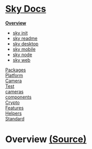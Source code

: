 <!--- This Overview was auto-generated using "npx sky readme" --> 

# [Sky Docs](../README.md)

**[Overview](..%2Fdocs%2FREADME.md)**   
* [sky init](..%2Fdocs%2F1.sky-init%2FREADME.md)
* [sky readme](..%2Fdocs%2F2.sky-readme%2FREADME.md)
* [sky desktop](..%2Fdocs%2Fsky-desktop%2FREADME.md)
* [sky mobile](..%2Fdocs%2Fsky-mobile%2FREADME.md)
* [sky node](..%2Fdocs%2Fsky-node%2FREADME.md)
* [sky web](..%2Fdocs%2Fsky-web%2FREADME.md)
  
[Packages](..%2F%40pkgs%2FREADME.md)   
[Platform](..%2F%40platform%2FREADME.md)   
[Camera](..%2F%5Fexamples%2Fcameras%2FSkyPerspectiveCamera%2Fdocs%2FREADME.md)   
[Test](..%2F%5Fexamples%2Fcameras%2FSkyPerspectiveCamera%2Ftest%2FREADME.md)   
[cameras](..%2Fcameras%2FREADME.md)   
[components](..%2Fcomponents%2FREADME.md)   
[Crypto](..%2Fcrypto%2FREADME.md)   
[Features](..%2Ffeatures%2FREADME.md)   
[Helpers](..%2Fhelpers%2FREADME.md)   
[Standard](..%2Fstandard%2FREADME.md)   

# Overview [(Source)](..%2Fdocs%2F)